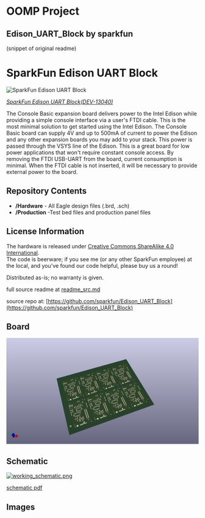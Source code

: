 # OOMP Project  
## Edison_UART_Block  by sparkfun  
  
(snippet of original readme)  
  
SparkFun Edison UART Block  
===========================  
  
![SparkFun Edison UART Block](https://cdn.sparkfun.com//assets/parts/1/0/0/4/1/13040-01.jpg)  
  
[*SparkFun Edison UART Block(DEV-13040)*](https://www.sparkfun.com/products/13040)  
  
The Console Basic expansion board delivers power to the Intel Edison while providing a simple console interface via a user's FTDI cable. This is the most minimal solution to get started using the Intel Edison. The Console Basic board can supply 4V and up to 500mA of current to power the Edison and any other expansion boards you may add to your stack. This power is passed through the VSYS line of the Edison.  This is a great board for low power applications that won't require constant console access.  By removing the FTDI USB-UART from the board, current consumption is minimal.  When the FTDI cable is not inserted, it will be necessary to provide external power to the board.  
  
Repository Contents  
------------------  
* **/Hardware** - All Eagle design files (.brd, .sch)  
* **/Production** -Test bed files and production panel files  
  
License Information  
------------------  
The hardware is released under [Creative Commons ShareAlike 4.0 International](https://creativecommons.org/licenses/by-sa/4.0/).  
The code is beerware; if you see me (or any other SparkFun employee) at the local, and you've found our code helpful, please buy us a round!  
  
Distributed as-is; no warranty is given.  
  
  
  full source readme at [readme_src.md](readme_src.md)  
  
source repo at: [https://github.com/sparkfun/Edison_UART_Block](https://github.com/sparkfun/Edison_UART_Block)  
## Board  
  
[![working_3d.png](working_3d_600.png)](working_3d.png)  
## Schematic  
  
[![working_schematic.png](working_schematic_600.png)](working_schematic.png)  
  
[schematic pdf](working_schematic.pdf)  
## Images  
